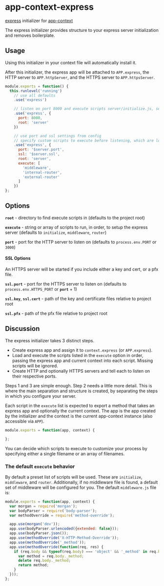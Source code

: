 # app-context-express

[express](http://expressjs.com/) initializer for [app-context](http://app-contextjs.com)

The express initializer provides structure to your express server initialization
and removes boilerplate.

## Usage

Using this initializer in your context file will automatically install it.

After this initializer, the express app will be attached to `APP.express`, the
HTTP server to `APP.httpServer`, and the HTTPS server to `APP.httpsServer`.

```javascript
module.exports = function() {
  this.runlevel('running')
    // use all defaults
    .use('express')

    // listen on port 8000 and execute scripts server/initialize.js, server/middleware.js, server/router.js
    .use('express', {
      port: 8000,
      root: 'server'
    })

    // use port and ssl settings from config
    // specify custom scripts to execute before listening, which are located in the server directory
    .use('express', {
      port: '$server.port',
      ssl: '$server.ssl',
      root: 'server',
      execute: [
        'middleware',
        'internal-router',
        'external-router'
      ]
    })
};
```

## Options

**`root`** - directory to find execute scripts in (defaults to the project root)

**`execute`** - string or array of scripts to run, in order, to setup the express server (defaults to `initialize`, `middleware`, `router`)

**`port`** - port for the HTTP server to listen on (defaults to `process.env.PORT` or `3000`)

#### SSL Options

An HTTPS server will be started if you include either a key and cert, or a pfx
file.

**`ssl.port`** - port for the HTTPS server to listen on (defaults to `process.env.HTTPS_PORT` or **`port`** + 1)

**`ssl.key`**, **`ssl.cert`** - path of the key and certificate files relative to project root

**`ssl.pfx`** - path of the pfx file relative to project root

## Discussion

The express initializer takes 3 distinct steps.

- Create express app and assign it to `context.express` (or `APP.express`).
- Load and execute the scripts listed in the `execute` option in order, passing the express app and
current context into each script. Missing scripts will be ignored.
- Create HTTP and optionally HTTPS servers and tell each to listen on their respective ports.

Steps 1 and 3 are simple enough. Step 2 needs a little more detail. This is where
the main separation and structure is created, by separating the steps in which you
configure your server.

Each script in the `execute` list is expected to export a method that takes an
express app and optionally the current context. The app is the app created by the
initializer and the context is the current app-context instance (also accessible via `APP`).

```javascript
module.exports = function(app, context) {

};
```

You can decide which scripts to execute to customize your process by specifying
either a single filename or an array of filenames.

### The default `execute` behavior

By default a preset list of scripts will be used. These are `initialize`, `middleware`, and
`router`. Additionally, if no middleware file is found, a default set of middleware
will be configured for you. The default `middleware.js` file is:

```javascript
module.exports = function(app, context) {
  var morgan = require('morgan');
  var bodyParser = require('body-parser');
  var methodOverride = require('method-override');

  app.use(morgan('dev'));
  app.use(bodyParser.urlencoded({extended: false}));
  app.use(bodyParser.json());
  app.use(methodOverride('X-HTTP-Method-Override'));
  app.use(methodOverride('_method'));
  app.use(methodOverride(function(req, res) {
    if (req.body && typeof(req.body) === 'object' && '_method' in req.body) {
      var method = req.body._method;
      delete req.body._method;
      return method;
    }
  }));
};
```
